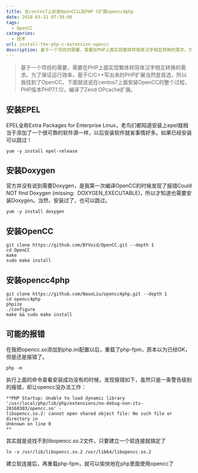 ```yaml
---
title: 在centos7上安装OpenCC以及PHP C扩展opencc4php
date: 2018-03-31 07:39:00
tags: 
  - OpenCC
categories:
  - 技术
url: install-the-php-c-extension-opencc
description: 基于一个项目的需要，需要在PHP上面实现繁体转简体汉字相互转换的需求。为了保证运行效率，基于C/C++写出来的PHP扩展当然是首选，所以我找到了OpenCC。下面就说说在centos7上面安装OpenCC的整个过程，PHP版本PHP7.1.12，编译了Zend OPcache扩展。
---
```


> 基于一个项目的需要，需要在PHP上面实现繁体转简体汉字相互转换的需求。为了保证运行效率，基于C/C++写出来的PHP扩展当然是首选，所以我找到了OpenCC。下面就说说在centos7上面安装OpenCC的整个过程，PHP版本PHP7.1.12，编译了Zend OPcache扩展。

## 安装EPEL

EPEL全称Extra Packages for Enterprise
Linux，老鸟们都知道安装上epel就相当于添加了一个很可靠的软件源一样，以后安装软件就省事情好多。如果已经安装可以跳过！

```
yum -y install epel-release
```

## 安装Doxygen

官方并没有说到需要Doxygen，是我第一次编译OpenCC的时候发现了报错Could NOT find Doxygen (missing:
 DOXYGEN_EXECUTABLE)，所以才知道也需要安装Doxygen。当然，安装过了，也可以跳过。

```
yum -y install doxygen
```

## 安装OpenCC

```
git clone https://github.com/BYVoid/OpenCC.git --depth 1
cd OpenCC
make
sudo make install
```

## 安装opencc4php

```
git clone https://github.com/NauxLiu/opencc4php.git --depth 1
cd opencc4php
phpize
./configure
make && sudo make install
```

## 可能的报错

在我把opencc.so添加到php.ini配置以后，重载了php-fpm，原本以为已经OK，但是还是报错了。

```
php -m
```

执行上面的命令查看安装成功没有的时候，发现报错如下，虽然只是一条警告级别的报错，却让opencc没办法工作：

```
**PHP Startup: Unable to load dynamic library
'/usr/local/php/lib/php/extensions/no-debug-non-zts-20160303/opencc.so' -
libopencc.so.2: cannot open shared object file: No such file or directory in
Unknown on line 0
**
```

其实就是说找不到libopencc.so.2文件，只要建立一个软连接就搞定了

```
ln -s /usr/lib/libopencc.so.2 /usr/lib64/libopencc.so.2
```

建立软连接后，再重载php-fpm，就可以愉快地在php里面使用opencc了